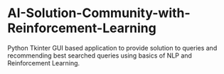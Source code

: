 # AI-Solution-Community-with-Reinforcement-Learning
Python Tkinter GUI based application to provide solution to queries and recommending best searched queries using basics of  NLP and Reinforcement Learning.
